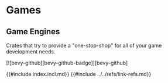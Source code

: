# Games

## Game Engines

Crates that try to provide a "one-stop-shop" for all of your game development needs.

[![bevy-github][bevy-github-badge]][bevy-github]

{{#include index.incl.md}}
{{#include ../../refs/link-refs.md}}
